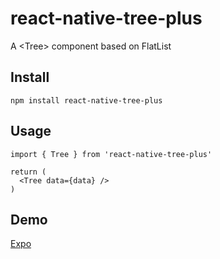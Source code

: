 # react-native-tree-plus
A &lt;Tree> component based on FlatList

## Install 

```
npm install react-native-tree-plus
```

## Usage

```tsx
import { Tree } from 'react-native-tree-plus'

return (
  <Tree data={data} />
)
```

## Demo

[Expo](https://snack.expo.io/@heineiuo/react-native-flatlist-tree-picker)
